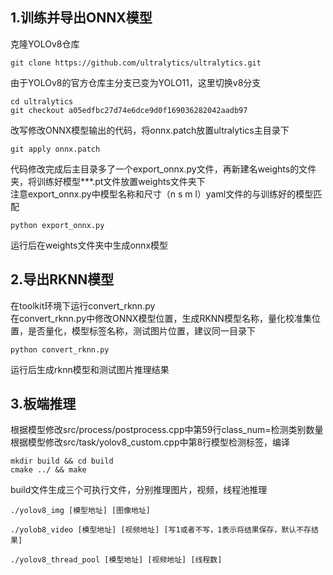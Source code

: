 ## 1.训练并导出ONNX模型  
克隆YOLOv8仓库  
```
git clone https://github.com/ultralytics/ultralytics.git
```  
由于YOLOv8的官方仓库主分支已变为YOLO11，这里切换v8分支  
```
cd ultralytics  
git checkout a05edfbc27d74e6dce9d0f169036282042aadb97  
```  
改写修改ONNX模型输出的代码，将onnx.patch放置ultralytics主目录下  
```
git apply onnx.patch  
```
代码修改完成后主目录多了一个export_onnx.py文件，再新建名weights的文件夹，将训练好模型***.pt文件放置weights文件夹下  
注意export_onnx.py中模型名称和尺寸（n s m l）yaml文件的与训练好的模型匹配  
```
python export_onnx.py
```
运行后在weights文件夹中生成onnx模型  

## 2.导出RKNN模型  
在toolkit环境下运行convert_rknn.py  
在convert_rknn.py中修改ONNX模型位置，生成RKNN模型名称，量化校准集位置，是否量化，模型标签名称，测试图片位置，建议同一目录下  
```
python convert_rknn.py
```
运行后生成rknn模型和测试图片推理结果  

## 3.板端推理
根据模型修改src/process/postprocess.cpp中第59行class_num=检测类别数量  
根据模型修改src/task/yolov8_custom.cpp中第8行模型检测标签，编译  
```
mkdir build && cd build
cmake ../ && make
```
build文件生成三个可执行文件，分别推理图片，视频，线程池推理
```
./yolov8_img [模型地址] [图像地址]  
 
./yolob8_video [模型地址] [视频地址] [写1或者不写，1表示将结果保存，默认不存结果]  
 
./yolov8_thread_pool [模型地址] [视频地址] [线程数]  
```
